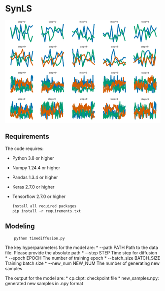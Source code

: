 # SynLS

<img src="https://github.com/lindan1128/LS-DDPM/blob/main/gif.gif"/>

## Requirements

The code requires:
  * Python 3.8 or higher
  * Numpy 1.24.4 or higher
  * Pandas 1.3.4 or higher
  * Keras 2.7.0 or higher
  * Tensorflow 2.7.0 or higher

 		Install all required packages
		pip install -r requirements.txt

  ## Modeling
  
  		python timediffusion.py
  The key hyperparameters for the model are:
	* --path PATH           Path to the data file. Please provide the absolute path
	* --step STEP           Time step for diffusion
	* --epoch EPOCH         The number of training epoch
	* --batch_size BATCH_SIZE Training batch size
	* --new_num NEW_NUM     The number of generating new samples

   The output for the model are:
	* cp.ckpt: checkpoint file
	* new_samples.npy: generated new samples in .npy format

 
